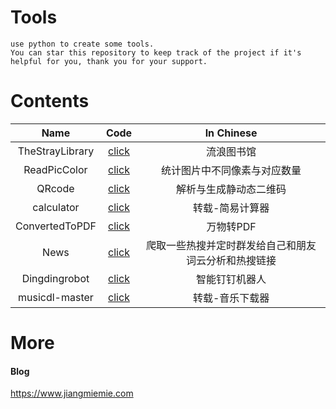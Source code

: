
# Tools
```
use python to create some tools.
You can star this repository to keep track of the project if it's helpful for you, thank you for your support.
```

# Contents
|   Name          |           Code                                                                      |     In Chinese  |
|   :----:        |           :----:                                                                    |     :----:      |
|   TheStrayLibrary      |  [click](https://github.com/yangJiang-create/Pythontools/tree/main/TheStrayLibrary) |    流浪图书馆   |
|   ReadPicColor |  [click](https://github.com/yangJiang-create/Pythontools/tree/main/ReadPicColor)  |   统计图片中不同像素与对应数量  |
|   QRcode |  [click](https://github.com/yangJiang-create/Pythontools/tree/main/QRcode)  |   解析与生成静动态二维码  |
|   calculator |  [click](https://github.com/yangJiang-create/Pythontools/tree/main/calculator)  |   转载-简易计算器  |
|   ConvertedToPDF |  [click](https://github.com/yangJiang-create/Pythontools/tree/main/ConvertedToPDF)  |   万物转PDF  |
|   News |  [click](https://github.com/yangJiang-create/Pythontools/tree/main/News)  |   爬取一些热搜并定时群发给自己和朋友词云分析和热搜链接  |
|   Dingdingrobot |  [click](https://github.com/yangJiang-create/Pythontools/tree/main/Dingdingrobot)  |  智能钉钉机器人 |
|   musicdl-master |  [click](https://github.com/yangJiang-create/Pythontools/tree/main/musicdl-master)  |  转载-音乐下载器 |

# More
#### Blog
https://www.jiangmiemie.com